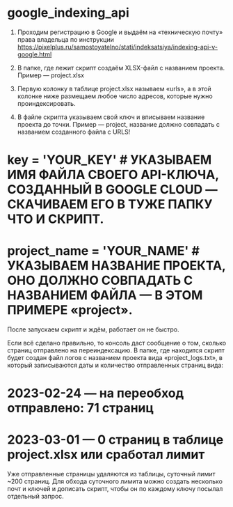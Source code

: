 # google_indexing_api

1. Проходим регистрацию в Google и выдаём на «техническую почту» права владельца по инструкции https://pixelplus.ru/samostoyatelno/stati/indeksatsiya/indexing-api-v-google.html

2. В папке, где лежит скрипт создаём XLSX-файл с названием проекта. Пример — project.xlsx

3. Первую колонку в таблице project.xlsx называем «urls», а в этой колонке ниже размещаем любое число адресов, которые нужно проиндексировать.

4. В файле скрипта указываем свой ключ и вписываем название проекта до точки. Пример — project, название должно совпадать с названием созданного файла с URLS!


# key = 'YOUR_KEY'  # УКАЗЫВАЕМ ИМЯ ФАЙЛА СВОЕГО API-КЛЮЧА, СОЗДАННЫЙ В GOOGLE CLOUD — СКАЧИВАЕМ ЕГО В ТУЖЕ ПАПКУ ЧТО И СКРИПТ.

# project_name = 'YOUR_NAME'  # УКАЗЫВАЕМ НАЗВАНИЕ ПРОЕКТА, ОНО ДОЛЖНО СОВПАДАТЬ С НАЗВАНИЕМ ФАЙЛА — В ЭТОМ ПРИМЕРЕ «project».

После запускаем скрипт и ждём, работает он не быстро.

Если всё сделано правильно, то консоль даст сообщение о том, сколько страниц отправлено на переиндексацию. В папке, где находится скрипт будет создан файл логов с названием проекта вида «project_logs.txt», в который записываются даты и количество отправленных страниц вида:

# 2023-02-24 — на переобход отправлено: 71 страниц
# 2023-03-01 — 0 страниц в таблице project.xlsx или сработал лимит

Уже отправленные страницы удаляются из таблицы, суточный лимит ~200 страниц. Для обхода суточного лимита можно создать несколько почт и ключей и дописать скрипт, чтобы он по каждому ключу посылал отдельный запрос.
